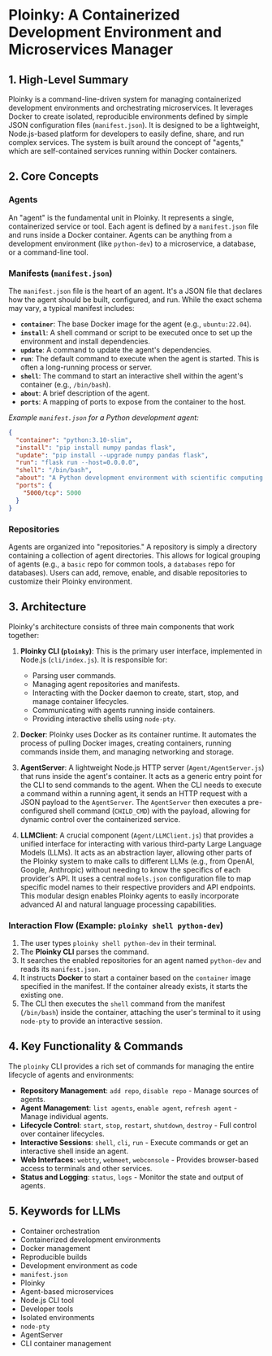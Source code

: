 # Ploinky: A Containerized Development Environment and Microservices Manager

## 1. High-Level Summary

Ploinky is a command-line-driven system for managing containerized development environments and orchestrating microservices. It leverages Docker to create isolated, reproducible environments defined by simple JSON configuration files (`manifest.json`). It is designed to be a lightweight, Node.js-based platform for developers to easily define, share, and run complex services. The system is built around the concept of "agents," which are self-contained services running within Docker containers.

## 2. Core Concepts

### Agents
An "agent" is the fundamental unit in Ploinky. It represents a single, containerized service or tool. Each agent is defined by a `manifest.json` file and runs inside a Docker container. Agents can be anything from a development environment (like `python-dev`) to a microservice, a database, or a command-line tool.

### Manifests (`manifest.json`)
The `manifest.json` file is the heart of an agent. It's a JSON file that declares how the agent should be built, configured, and run. While the exact schema may vary, a typical manifest includes:

- **`container`**: The base Docker image for the agent (e.g., `ubuntu:22.04`).
- **`install`**: A shell command or script to be executed once to set up the environment and install dependencies.
- **`update`**: A command to update the agent's dependencies.
- **`run`**: The default command to execute when the agent is started. This is often a long-running process or server.
- **`shell`**: The command to start an interactive shell within the agent's container (e.g., `/bin/bash`).
- **`about`**: A brief description of the agent.
- **`ports`**: A mapping of ports to expose from the container to the host.

*Example `manifest.json` for a Python development agent:*
```json
{
  "container": "python:3.10-slim",
  "install": "pip install numpy pandas flask",
  "update": "pip install --upgrade numpy pandas flask",
  "run": "flask run --host=0.0.0.0",
  "shell": "/bin/bash",
  "about": "A Python development environment with scientific computing libraries and Flask.",
  "ports": {
    "5000/tcp": 5000
  }
}
```

### Repositories
Agents are organized into "repositories." A repository is simply a directory containing a collection of agent directories. This allows for logical grouping of agents (e.g., a `basic` repo for common tools, a `databases` repo for databases). Users can add, remove, enable, and disable repositories to customize their Ploinky environment.

## 3. Architecture

Ploinky's architecture consists of three main components that work together:

1.  **Ploinky CLI (`ploinky`)**: This is the primary user interface, implemented in Node.js (`cli/index.js`). It is responsible for:
    - Parsing user commands.
    - Managing agent repositories and manifests.
    - Interacting with the Docker daemon to create, start, stop, and manage container lifecycles.
    - Communicating with agents running inside containers.
    - Providing interactive shells using `node-pty`.

2.  **Docker**: Ploinky uses Docker as its container runtime. It automates the process of pulling Docker images, creating containers, running commands inside them, and managing networking and storage.

3.  **AgentServer**: A lightweight Node.js HTTP server (`Agent/AgentServer.js`) that runs inside the agent's container. It acts as a generic entry point for the CLI to send commands to the agent. When the CLI needs to execute a command within a running agent, it sends an HTTP request with a JSON payload to the `AgentServer`. The `AgentServer` then executes a pre-configured shell command (`CHILD_CMD`) with the payload, allowing for dynamic control over the containerized service.

4.  **LLMClient**: A crucial component (`Agent/LLMClient.js`) that provides a unified interface for interacting with various third-party Large Language Models (LLMs). It acts as an abstraction layer, allowing other parts of the Ploinky system to make calls to different LLMs (e.g., from OpenAI, Google, Anthropic) without needing to know the specifics of each provider's API. It uses a central `models.json` configuration file to map specific model names to their respective providers and API endpoints. This modular design enables Ploinky agents to easily incorporate advanced AI and natural language processing capabilities.

### Interaction Flow (Example: `ploinky shell python-dev`)

1.  The user types `ploinky shell python-dev` in their terminal.
2.  The **Ploinky CLI** parses the command.
3.  It searches the enabled repositories for an agent named `python-dev` and reads its `manifest.json`.
4.  It instructs **Docker** to start a container based on the `container` image specified in the manifest. If the container already exists, it starts the existing one.
5.  The CLI then executes the `shell` command from the manifest (`/bin/bash`) inside the container, attaching the user's terminal to it using `node-pty` to provide an interactive session.

## 4. Key Functionality & Commands

The `ploinky` CLI provides a rich set of commands for managing the entire lifecycle of agents and environments:

-   **Repository Management**: `add repo`, `disable repo` - Manage sources of agents.
-   **Agent Management**: `list agents`, `enable agent`, `refresh agent` - Manage individual agents.
-   **Lifecycle Control**: `start`, `stop`, `restart`, `shutdown`, `destroy` - Full control over container lifecycles.
-   **Interactive Sessions**: `shell`, `cli`, `run` - Execute commands or get an interactive shell inside an agent.
-   **Web Interfaces**: `webtty`, `webmeet`, `webconsole` - Provides browser-based access to terminals and other services.
-   **Status and Logging**: `status`, `logs` - Monitor the state and output of agents.

## 5. Keywords for LLMs

-   Container orchestration
-   Containerized development environments
-   Docker management
-   Reproducible builds
-   Development environment as code
-   `manifest.json`
-   Ploinky
-   Agent-based microservices
-   Node.js CLI tool
-   Developer tools
-   Isolated environments
-   `node-pty`
-   AgentServer
-   CLI container management
